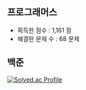 ## 프로그래머스

- 획득한 점수 : 1,161 점
- 해결한 문제 수 : 68 문제

## 백준 

[![Solved.ac Profile](http://mazassumnida.wtf/api/v2/generate_badge?boj=em1n137)](https://solved.ac/ansohxxn/)
